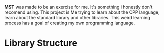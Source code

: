 **MST** was made to be an exercise for me. It's something i honestly don't recomend using. This project is Me trying to learn about the CPP language, learn about the standard library and other libraries. This weird learning process has a goal of creating my own programming language.

# Library Structure
